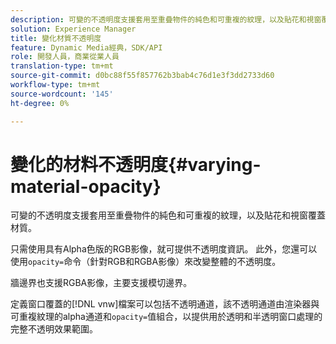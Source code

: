 ```yaml
---
description: 可變的不透明度支援套用至重疊物件的純色和可重複的紋理，以及貼花和視窗覆蓋材質。
solution: Experience Manager
title: 變化材質不透明度
feature: Dynamic Media經典，SDK/API
role: 開發人員，商業從業人員
translation-type: tm+mt
source-git-commit: d0bc88f55f857762b3bab4c76d1e3f3dd2733d60
workflow-type: tm+mt
source-wordcount: '145'
ht-degree: 0%

---
```



# 變化的材料不透明度{#varying-material-opacity}

可變的不透明度支援套用至重疊物件的純色和可重複的紋理，以及貼花和視窗覆蓋材質。

只需使用具有Alpha色版的RGB影像，就可提供不透明度資訊。 此外，您還可以使用`opacity=`命令（針對RGB和RGBA影像）來改變整體的不透明度。

牆邊界也支援RGBA影像，主要支援模切邊界。

定義窗口覆蓋的[!DNL vnw]檔案可以包括不透明通道，該不透明通道由渲染器與可重複紋理的alpha通道和`opacity=`值組合，以提供用於透明和半透明窗口處理的完整不透明效果範圍。
